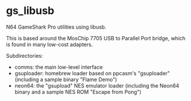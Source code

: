 gs_libusb
=========

N64 GameShark Pro utilities using libusb.

This is based around the MosChip 7705 USB to Parallel Port bridge, which is
found in many low-cost adapters.

Subdirectories:
- comms: the main low-level interface
- gsuploader: homebrew loader based on ppcasm's "gsuploader" (including a sample binary "Flame Demo")
- neon64: the "gsupload" NES emulator loader (including the Neon64 binary and a sample NES ROM "Escape from Pong")

